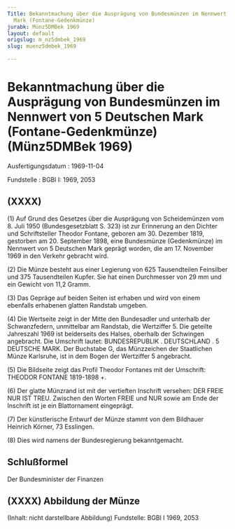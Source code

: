 ```yaml
---
Title: Bekanntmachung über die Ausprägung von Bundesmünzen im Nennwert von 5 Deutschen
  Mark (Fontane-Gedenkmünze)
jurabk: Münz5DMBek 1969
layout: default
origslug: m_nz5dmbek_1969
slug: muenz5dmbek_1969

---
```


# Bekanntmachung über die Ausprägung von Bundesmünzen im Nennwert von 5 Deutschen Mark (Fontane-Gedenkmünze) (Münz5DMBek 1969)

Ausfertigungsdatum
:   1969-11-04

Fundstelle
:   BGBl I: 1969, 2053

## (XXXX)

(1) Auf Grund des Gesetzes über die Ausprägung von Scheidemünzen vom
8\. Juli 1950 (Bundesgesetzblatt S. 323) ist zur Erinnerung an den
Dichter und Schriftsteller Theodor Fontane, geboren am 30. Dezember
1819, gestorben am 20. September 1898, eine Bundesmünze (Gedenkmünze)
im Nennwert von 5 Deutschen Mark geprägt worden, die am 17. November
1969 in den Verkehr gebracht wird.

(2) Die Münze besteht aus einer Legierung von 625 Tausendteilen
Feinsilber und 375 Tausendteilen Kupfer. Sie hat einen Durchmesser von
29 mm und ein Gewicht von 11,2 Gramm.

(3) Das Gepräge auf beiden Seiten ist erhaben und wird von einem
ebenfalls erhabenen glatten Randstab umgeben.

(4) Die Wertseite zeigt in der Mitte den Bundesadler und unterhalb der
Schwanzfedern, unmittelbar am Randstab, die Wertziffer 5. Die geteilte
Jahreszahl 1969 ist beiderseits des Halses, oberhalb der Schwingen
angebracht. Die Umschrift lautet: BUNDESREPUBLIK . DEUTSCHLAND . 5
DEUTSCHE MARK. Der Buchstabe G, das Münzzeichen der Staatlichen Münze
Karlsruhe, ist in dem Bogen der Wertziffer 5 angebracht.

(5) Die Bildseite zeigt das Profil Theodor Fontanes mit der Umschrift:
THEODOR FONTANE 1819-1898 +.

(6) Der glatte Münzrand ist mit der vertieften Inschrift versehen: DER
FREIE NUR IST TREU. Zwischen den Worten FREIE und NUR sowie am Ende
der Inschrift ist je ein Blattornament eingeprägt.

(7) Der künstlerische Entwurf der Münze stammt von dem Bildhauer
Heinrich Körner, 73 Esslingen.

(8) Dies wird namens der Bundesregierung bekanntgemacht.

## Schlußformel

Der Bundesminister der Finanzen

## (XXXX) Abbildung der Münze

(Inhalt: nicht darstellbare Abbildung)
Fundstelle: BGBl I 1969, 2053

